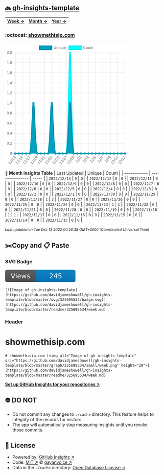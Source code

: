 ## [🔙 gh-insights-template](https://github.com/davidjameshowell/gh-insights-template)
| [**Week →**](https://github.com/davidjameshowell/gh-insights-template/blob/master/readme/325695534/week.md) | [**Month →**](https://github.com/davidjameshowell/gh-insights-template/blob/master/readme/325695534/month.md) | [**Year →**](https://github.com/davidjameshowell/gh-insights-template/blob/master/readme/325695534/year.md) |
 | ------------ | --------------- | ----- |

### :octocat: [showmethisip.com](https://github.com/davidjameshowell/showmethisip.com)
![Image of gh-insights-template](https://github.com/davidjameshowell/gh-insights-template/blob/master/graph/325695534/large/month.png)

**:calendar: Month Insights Table**
| Last Updated | Unique | Count |
 | ------------ | --------------- | ----- |
 | `2022/12/13` |  `0` | `0` |
 | `2022/12/12` |  `0` | `0` |
 | `2022/12/11` |  `0` | `0` |
 | `2022/12/10` |  `0` | `0` |
 | `2022/12/9` |  `0` | `0` |
 | `2022/12/8` |  `0` | `0` |
 | `2022/12/7` |  `0` | `0` |
 | `2022/12/6` |  `0` | `0` |
 | `2022/12/5` |  `0` | `0` |
 | `2022/12/4` |  `0` | `0` |
 | `2022/12/3` |  `0` | `0` |
 | `2022/12/2` |  `0` | `0` |
 | `2022/12/1` |  `0` | `0` |
 | `2022/11/30` |  `0` | `0` |
 | `2022/11/29` |  `0` | `0` |
 | `2022/11/28` |  `1` | `2` |
 | `2022/11/27` |  `0` | `0` |
 | `2022/11/26` |  `0` | `0` |
 | `2022/11/25` |  `0` | `0` |
 | `2022/11/24` |  `0` | `0` |
 | `2022/11/23` |  `1` | `1` |
 | `2022/11/22` |  `0` | `0` |
 | `2022/11/21` |  `0` | `0` |
 | `2022/11/20` |  `0` | `0` |
 | `2022/11/19` |  `0` | `0` |
 | `2022/11/18` |  `1` | `1` |
 | `2022/11/17` |  `0` | `0` |
 | `2022/11/16` |  `0` | `0` |
 | `2022/11/15` |  `0` | `0` |
 | `2022/11/14` |  `0` | `0` |
 | `2022/11/13` |  `0` | `0` |

<small><i>Last updated on Tue Dec 13 2022 00:26:38 GMT+0000 (Coordinated Universal Time)</i></small>

## ✂️Copy and 📋 Paste
### SVG Badge
[![Image of gh-insights-template](https://github.com/davidjameshowell/gh-insights-template/blob/master/svg/325695534/badge.svg)](https://github.com/davidjameshowell/gh-insights-template/blob/master/readme/325695534/week.md)
```readme
[![Image of gh-insights-template](https://github.com/davidjameshowell/gh-insights-template/blob/master/svg/325695534/badge.svg)](https://github.com/davidjameshowell/gh-insights-template/blob/master/readme/325695534/week.md)
```
### Header
# showmethisip.com [<img alt="Image of gh-insights-template" src="https://github.com/davidjameshowell/gh-insights-template/blob/master/graph/325695534/small/week.png" height="20">](https://github.com/davidjameshowell/gh-insights-template/blob/master/readme/325695534/week.md)
```readme
# showmethisip.com [<img alt="Image of gh-insights-template" src="https://github.com/davidjameshowell/gh-insights-template/blob/master/graph/325695534/small/week.png" height="20">](https://github.com/davidjameshowell/gh-insights-template/blob/master/readme/325695534/week.md)
```
[**Set up GitHub Insights for your repositories ↗️**](https://github.com/gayanvoice/github-insights)
## ⛔ DO NOT
- Do not commit any changes to `./cache` directory. This feature helps to integrity of the records for visitors.
- The app will automatically stop measuring insights until you revoke those commits.
## 📄 License
- Powered by: [GitHub Insights ↗️](https://github.com/gayanvoice/github-insights)
- Code: [MIT ↗️](./LICENSE) © [gayanvoice ↗️](https://github.com/gayanvoice)
- Data in the `./cache` directory: [Open Database License ↗️](https://opendatacommons.org/licenses/odbl/1-0/)